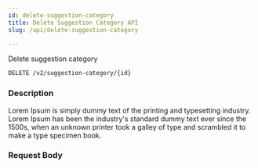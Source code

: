 ```yaml
---
id: delete-suggestion-category
title: Delete Suggestion Category API
slug: /api/delete-suggestion-category

---
```


Delete suggestion category

```bash
DELETE /v2/suggestion-category/{id}
```

### Description

Lorem Ipsum is simply dummy text of the printing and typesetting industry. Lorem Ipsum has been the industry's standard
dummy text ever since the 1500s, when an unknown printer took a galley of type and scrambled it to make a type specimen book.

### Request Body
